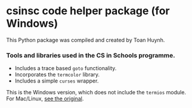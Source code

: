 # csinsc code helper package (for Windows)

This Python package was compiled and created by Toan Huynh.

### Tools and libraries used in the CS in Schools programme.
- Includes a trace based `goto` functionality.
- Incorporates the `termcolor` library.
- Includes a simple `curses` wrapper.

This is the Windows version, which does not include the `termios` module. For Mac/Linux, [see the original](https://github.com/toanh/csinsc).
